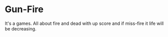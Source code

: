 # Gun-Fire
It's a games. All about fire and dead with up score and if miss-fire it life will be decreasing.
